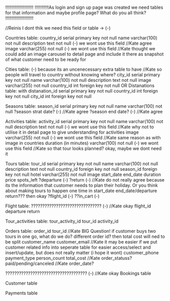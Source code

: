 !!!!!!!!!!!!!!!!!!!!!!
!!!!!!!!!!!As login and sign up page was created we need tables for that information and maybe profile page? What do you all think?
!!!!!!!!!!!!!!!!!!!!!!

//Reinis I dont thik we need this field or table -> (-)

Countries table: 
    country_id serial primary key not null
    name varchar(100) not null
    description text not null (-) we wont use this field //Kate agree
    image varchar(255) not null (-) we wont use this field //Kate thought we could add an image carousel to detail page and include it there as snapshot of what customer need to be ready for

Cities table: (-) because its an uncenecessary extra table to have //Kate so people will travel to country without knowing where?
    city_id serial primary key not null
    name varchar(100) not null
    description text not null
    image varchar(255) not null
        country_id int foreign key not null       OR     Distanations table: with 
                                            distanation_id serial primary key not null
                                            country_id int foreign key not null
                                            city_id int foreign key not null

Seasons table:
    season_id serial primary key not null
    name varchar(100) not null
    ?season strat date? (-) //Kate agree
    ?season end date? (-) //Kate agree

Activities table:
    activity_id serial primary key not null
    name varchar(100) not null
    description text not null (-) we wont use this field //Kate why not to utilise it in detail page to give understanding for activities
    image varchar(255) not null (-) we wont use this field //Kate same reason as with image in countries
    duration (in minutes) varchar(100) not null (-) we wont use this field //Kate so that tour looks planned? okay, maybe we dont need it

Tours table:
    tour_id serial primary key not null
    name varchar(100) not null
    description text not null
    country_id foreign key not null
    season_id foreign key not null
    hotel varchar(255) not null
    image
    start_date
    end_date
    duration
    price
    spots_left
    ?departure (-)
    ?return (-) //Kate do not really agree because its the information that customer needs to plan their holiday. Or you think about making tours to happen one time in start_date end_date/departure return??? then okay
    ?flight_id (-)
    ??in_cart (-)


Flight table: ??????????????????????????????? (-) //Kate okay
    flight_id
    departure
    return

Tour_activities table:
    tour_activity_id
    tour_id
    activity_id

Orders table:
    order_id
    tour_id //Kate BIG Question! if customer buys two tours in one go, what do we do? different order id? then total cost will ned to be split
    customer_name
    customer_email //Kate it may be easier if we put customer related info into seperate table for easier access/select and insert/update, but does not really matter (i hope it wont) 
    customer_phone
    payment_type
    person_count
    total_cost
    //Kate order_statuss? paid/pending/canceled
    //Kate order_date?

???????????????????????????????????? (-) //Kate okay
Bookings table

Customer table

Payments table
